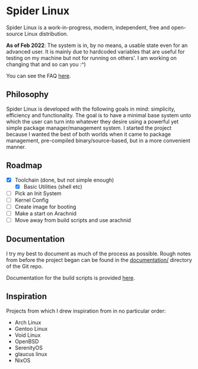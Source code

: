 # Spider Linux

Spider Linux is a work-in-progress, modern, independent, free and open-source
Linux distribution.

**As of Feb 2022**: The system is in, by no means, a usable state even for an
advanced user. It is mainly due to hardcoded variables that are useful for
testing on my machine but not for running on others'. I am working on changing
that and so can you :^)

You can see the FAQ [here](FAQ.md).

## Philosophy

Spider Linux is developed with the following goals in mind: simplicity,
efficiency and functionality. The goal is to have a minimal base system unto
which the user can turn into whatever they desire using a powerful yet simple
package manager/management system. I started the project because I wanted the
best of both worlds when it came to package management, pre-compiled
binary/source-based, but in a more convenient manner.

## Roadmap

- [x] Toolchain (done, but not simple enough)
    - [x] Basic Utilities (shell etc)
- [ ] Pick an Init System
- [ ] Kernel Config
- [ ] Create image for booting
- [ ] Make a start on Arachnid
- [ ] Move away from build scripts and use arachnid

## Documentation

I try my best to document as much of the process as possible. Rough notes from
before the project began can be found in the [documentation/](documentation/)
directory of the Git repo.

Documentation for the build scripts is provided
[here](https://github.com/redshifttt/spiderlinux/blob/master/scripts/README.md).

## Inspiration

Projects from which I drew inspiration from in no particular order:

- Arch Linux
- Gentoo Linux
- Void Linux
- OpenBSD
- SerenityOS
- glaucus linux
- NixOS
